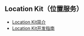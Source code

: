 ## Location Kit（位置服务）

- [Location Kit简介](../device/location-kit-intro.md)
- [Location Kit开发指南](../device/location-guidelines.md)